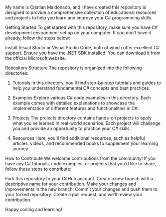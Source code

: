 
My name is Cristian Maldonado, and I have created this repository is designed to provide a comprehensive collection of educational resources and projects to help you learn and improve your C# programming skills.

Getting Started
To get started with this repository, make sure you have C# development environment set up on your computer. If you don't have it already, follow the steps below:

Install Visual Studio or Visual Studio Code, both of which offer excellent C# support.
Ensure you have the .NET SDK installed. You can download it from the official Microsoft website.

Repository Structure
The repository is organized into the following directories:

1. Tutorials
In this directory, you'll find step-by-step tutorials and guides to help you understand fundamental C# concepts and best practices.

2. Examples
Explore various C# code examples in this directory. Each example comes with detailed explanations to showcase the implementation of different features and functionalities in C#.

3. Projects
The projects directory contains hands-on projects to apply what you've learned in real-world scenarios. Each project will challenge you and provide an opportunity to practice your C# skills.

4. Resources
Here, you'll find additional resources, such as helpful articles, videos, and recommended books to supplement your learning journey.

How to Contribute
We welcome contributions from the community! If you have any C# tutorials, code examples, or projects that you'd like to share, follow these steps to contribute:

Fork this repository to your GitHub account.
Create a new branch with a descriptive name for your contribution.
Make your changes and improvements in the new branch.
Commit your changes and push them to your forked repository.
Create a pull request, and we'll review your contribution.

Happy coding and learning!
